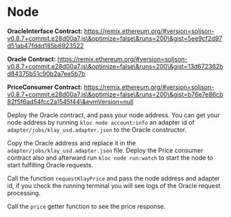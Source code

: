 # Node

**OracleInterface Contract:** https://remix.ethereum.org/#version=soljson-v0.8.7+commit.e28d00a7.js\&optimize=false\&runs=200\&gist=5ee9cf2d97d51ab47fddd185b6923522

**Oracle Contract:** https://remix.ethereum.org/#version=soljson-v0.8.7+commit.e28d00a7.js\&optimize=false\&runs=200\&gist=13d672362bd84375b51c90b2a7ee5b7b

**PriceConsumer Contract:** https://remix.ethereum.org/#version=soljson-v0.8.7+commit.e28d00a7.js\&optimize=false\&runs=200\&gist=b76e7e86cb82f5f6ad54fcc2a1545f44\&evmVersion=null

Deploy the Oracle contract, and pass your node address. You can get your node address by running `kloc node account:info` an adapter id of `adapter/jobs/klay_usd.adapter.json` to the Oracle constructor.

Copy the Oracle address and replace it in the `adapter/jobs/klay_usd.adapter.json` file. Deploy the Price consumer contract also and afterward run `kloc node run:watch` to start the node to start fulfilling Oracle requests.

Call the function `requestKlayPrice` and pass the node address and adapter id, if you check the running terminal you will see logs of the Oracle request processing.

Call the `price` getter function to see the price response.
